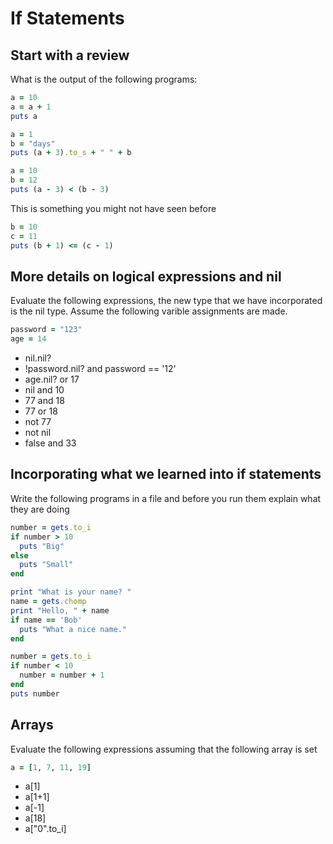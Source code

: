 # If Statements

## Start with a review

What is the output of the following programs:

```ruby
a = 10
a = a + 1
puts a
```

```ruby
a = 1
b = "days"
puts (a + 3).to_s + " " + b
```

```ruby
a = 10
b = 12
puts (a - 3) < (b - 3)
```

This is something you might not have seen before

```ruby
b = 10
c = 11
puts (b + 1) <= (c - 1)
```

## More details on logical expressions and nil

Evaluate the following expressions, the new type that we have incorporated is the nil type. Assume the following varible assignments are made.

```ruby
password = "123"
age = 14
```

- nil.nil?
- !password.nil? and password == '12'
- age.nil? or 17
- nil and 10
- 77 and 18
- 77 or 18
- not 77
- not nil
- false and 33

## Incorporating what we learned into if statements

Write the following programs in a file and before you run them explain what they are doing

```ruby
number = gets.to_i
if number > 10
  puts "Big"
else
  puts "Small"
end
```

```ruby
print "What is your name? "
name = gets.chomp
print "Hello, " + name
if name == 'Bob'
  puts "What a nice name."
end
```

```ruby
number = gets.to_i
if number < 10
  number = number + 1
end
puts number
```


## Arrays

Evaluate the following expressions assuming that the following array is set

```ruby
a = [1, 7, 11, 19]
```

- a[1]
- a[1+1]
- a[-1]
- a[18]
- a["0".to_i]
